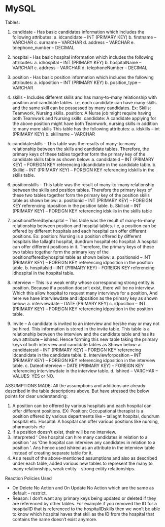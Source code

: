# MySQL

Tables:
1. candidate - Has basic candidates information which includes the following attributes:
    a. idcandidate – INT (PRIMARY KEY)
    b. firstname – VARCHAR
    c. surname – VARCHAR
    d. address – VARCHAR
    e. telephone_number – DECIMAL
    
2. hospital - Has basic hospital information which includes the following attributes:
    a. idhospital – INT (PRIMARY KEY)
    b. hospitalName – VARCHAR
    c. address – VARCHAR
    d. telephoneNumber – DECIMAL
    
3. position - Has basic position information which includes the following attributes:
    a. idposition – INT (PRIMARY KEY)
    b. position_type – VARCHAR
 
4. skills - Includes different skills and has many-to-many relationship with position and 
candidate tables.
    i.e, each candidate can have many skills and the same skill can be possessed by many
    candidates.
    Ex: Skills: Teamwork, Nursing skills.
    position: A Nurse job might require having both Teamwork and Nursing skills.
    candidate: A candidate applying for the above position might have both Teamwork,
    nursing skills in addition to many more skills
    This table has the following attributes:
    a. idskills – int (PRIMARY KEY)
    b. skillname – VARCHAR

5. candidateskills – This table was the results of many-to-many relationship between 
the skills and candidate tables. Therefore, the primary keys of these tables together 
form the primary key of the candidate skills table as shown below:
    a. candidateid – INT (PRIMARY KEY) – FOREIGN KEY referencing idcandidate in the
    candidate table.
    b. Skillid – INT (PRIMARY KEY) – FOREIGN KEY referencing idskills in the skills table.
    
6. positionskills – This table was the result of many-to-many relationship between the 
skills and position tables. Therefore the primary keys of these two tables together 
form the primary key of the position skills table as shown below:
    a. positionid – INT (PRIMARY KEY) – FOREIGN KEY referencing idposition in the 
    position table.
    b. Skillsid – INT (PRIMARY KEY) – FOREIGN KEY referencing idskills in the skills 
    table 
    
7. positionofferedbyhospital – This table was the result of many-to-many relationship 
between position and hospital tables.
i.e, a position can be offered by different hospitals and each hospital can offer 
different positions.
Ex: position: Nursing is a position offered by different hospitals like tallaght hospital,
dundrum hospital etc 
hospital: A hospital can offer different positions in it.
Therefore, the primary keys of these two tables together form the primary key of the 
positionofferedbyhospital table as shown below:
    a. positionsid – INT (PRIMARY KEY) – FOREIGN KEY referencing idposition in the 
    position table.
    b. hospitalsid – INT (PRIMARY KEY) – FOREIGN KEY referencing idhospital in the 
    hospital table.
    
8. interview – This is a weak entity whose corresponding strong entity is position. 
Because if a position doesn’t exist, there will be no interview. Which this allow 
hospital to request many interviews for a position, And here we have interviewdate 
and idposition as the primary key as shown below:
    a. interviewdate – DATE (PRIMARY KEY)
    c. idposition – INT (PRIMARY KEY) – FOREIGN KEY referencing idposition in the 
    position table.
    
9. Invite – A candidate is invited to an interview and he/she may or may not be hired. 
This information is stored in the invite table. This table is a relationship between the 
interview and the candidate table and has its own attribute – ishired. Hence forming 
this new table taking the primary keys of both interview and candidate tables as 
Shown below:
    a. candidatesid – INT (PRIMARY KEY) – FOREIGN KEY referencing idcandidate in 
    the candidate table.
    b. Interviewforposition – INT (PRIMARY KEY) – FOREIGN KEY referencing 
    idposition in the interview table.
    c. Dateofinterview – DATE (PRIMARY KEY) – FOREIGN KEY referencing 
    interviewdate in the interview table.
    d. Ishired – VARCHAR – VALUES: YES or NO.
    
ASSUMPTIONS MADE:
All the assumptions and additions are already described in the
table descriptions above. But have stressed the below points for clear
understanding:
1. A position can be offered by various hospitals and each hospital can offer different 
positions.
EX: Position: Occupational therapist is a position offered by various departments like 
– tallaght hospital, dundrum hospital etc.
Hospital: A hospital can offer various positions like nursing, pharmacists etc
2. If a position doesn’t exist, their will be no interview.
3. Interpreted ‘ One hospital can hire many candidates in relation to a position ‘ as ‘One 
hospital can interview any candidates in relation to a position ‘. Ans hence used 
ishired as an attribute in the interview table instead of creating separate table for it.
4. As a result of the above-mentioned assumptions and also as described under each 
table, added various new tables to represent the many to many relationships, weak 
entity – strong entity relationships.

Reaction Policies Used
- On Delete No Action and On Update No Action which are the same as default –
restrict.
- Reason: I don’t want any primary keys being updated or deleted if they are 
referenced by other tables. For example if you removed the ID for a hospitalID 
that is referenced to the hospitalIDskills then we won’t be able to know which 
hospital haves that skill as the ID from the hospital that contains the name 
doesn’t exist anymore.
